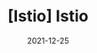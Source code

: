 ---
title:  "[Istio] Istio"
excerpt: "Istio"

categories:
  - Istio
tags:
  - [Istio]

toc: true
toc_sticky: true
 
date: 2021-12-25
last_modified_at: 2021-12-25
---